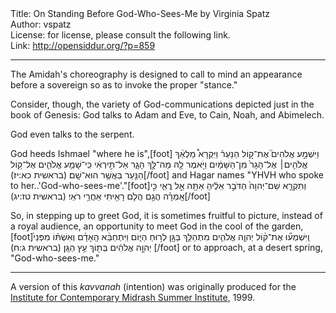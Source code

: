 <html>
<head></head>
<body>
Title: On Standing Before God-Who-Sees-Me by Virginia Spatz<br />
Author: vspatz<br />
License: for license, please consult the following link.<br />
Link: <a href="http://opensiddur.org/?p=859">http://opensiddur.org/?p=859</a>
<p />
<hr />

<div class="english">
The Amidah's choreography is designed to call to mind an appearance before a sovereign so as to invoke the proper "stance." 

Consider, though, the variety of God-communications depicted just in the book of Genesis: God talks to Adam and Eve, to Cain, Noah, and Abimelech. 

God even talks to the serpent. 

God heeds Ishmael "where he is",[foot]
<span class="scribe" lang="he">וַיִּשְׁמַ֣ע אֱלֹהִים֮ אֶת־ק֣וֹל הַנַּעַר֒ וַיִּקְרָא֩ מַלְאַ֨ךְ אֱלֹהִ֤ים׀ אֶל־הָגָר֙ מִן־הַשָּׁמַ֔יִם וַיֹּ֥אמֶר לָ֖הּ מַה־לָּ֣ךְ הָגָ֑ר אַל־תִּ֣ירְאִ֔י כִּֽי־שָׁמַ֧ע אֱלֹהִ֛ים אֶל־ק֥וֹל הַנַּ֖עַר בַּאֲשֶׁ֥ר הוּא־שָֽׁם׃ (<span class="citation">בראשית כא:יז</span>)‏‏</span>[/foot] and Hagar names "YHVH who spoke to her..'God-who-sees-me'."[foot]<span class="scribe" lang="he">וַתִּקְרָ֤א שֵׁם־יְהוָה֙ הַדֹּבֵ֣ר אֵלֶ֔יהָ אַתָּ֖ה אֵ֣ל רֳאִ֑י כִּ֣י אָֽמְרָ֗ה הֲגַ֥ם הֲלֹ֛ם רָאִ֖יתִי אַחֲרֵ֥י רֹאִֽי׃ (<span class="citation">בראשית טז:יג</span>)‏</span>[/foot] 

So, in stepping up to greet God, it is sometimes fruitful to picture, instead of a royal audience, an opportunity to meet God in the cool of the garden,[foot]<span class="scribe" lang="he">וַֽיִּשְׁמְע֞וּ אֶת־ק֨וֹל יְהוָ֧ה אֱלֹהִ֛ים מִתְהַלֵּ֥ךְ בַּגָּ֖ן לְר֣וּחַ הַיּ֑וֹם וַיִּתְחַבֵּ֨א הָֽאָדָ֜ם וְאִשְׁתּ֗וֹ מִפְּנֵי֙ יְהוָ֣ה אֱלֹהִ֔ים בְּת֖וֹךְ עֵ֥ץ הַגָּֽן׃ (<span class="citation">בראשית ג:ח</span>)‏</span> [/foot] or to approach, at a desert spring, "God-who-sees-me."
</div>

<hr />

A version of this <em>kavvanah</em> (intention) was originally produced for the <a href="http://www.icmidrash.org">Institute for Contemporary Midrash Summer Institute</a>, 1999.
</body>
</html>